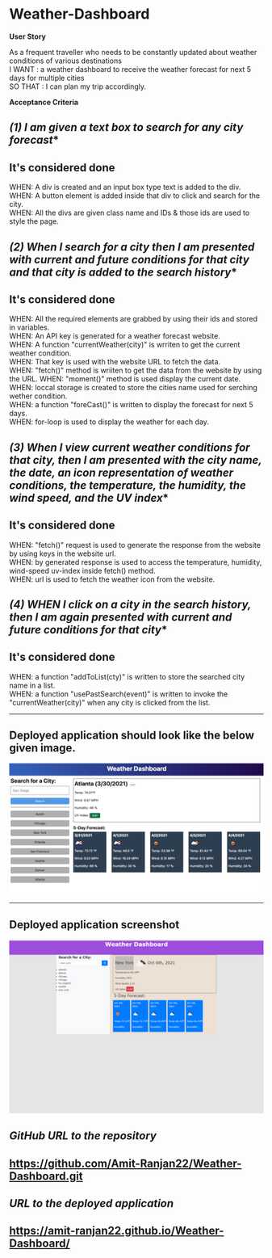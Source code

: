 # Weather-Dashboard

**User Story**

As a frequent traveller who needs to be constantly updated about weather conditions of various destinations<br>
I WANT  :  a weather dashboard to receive the weather forecast for next 5 days for multiple 
           cities<br>
SO THAT :  I can plan my trip accordingly.

**Acceptance Criteria**

**(1)* I am given a text box to search for any city forecast**
------
It's considered done<br>
------
WHEN: A div is created and an input box type text is added to the div.<br>
WHEN: A button element is added inside that div to click and search for the city.<br>
WHEN: All the divs are given class name and IDs & those ids are used to style the page.

**(2)* When I search for a city then I am presented with current and future conditions for that city and that city is added to the search history**
------
It's considered done<br>
------
WHEN: All the required elements are grabbed by using their ids and stored in variables.<br>
WHEN: An API key is generated for a weather forecast website.<br>
WHEN: A function "currentWeather(city)" is wrriten to get the current weather condition.<br>
WHEN: That key is used with the website URL to fetch the data.<br> 
WHEN: "fetch()" method is wriiten to get the data from the website by using the URL.
WHEN: "moment()" method is used display the current date.<br>
WHEN: loccal storage is created to store the cities name used for serching wether condition.<br>
WHEN: a function "foreCast()" is written to display the forecast for next 5 days.<br>
WHEN: for-loop is used to display the weather for each day.

**(3)* When I view current weather conditions for that city, then I am presented with the city name, the date, an icon representation of weather conditions, the temperature, the humidity, the wind speed, and the UV index**
------
It's considered done<br>
------
WHEN: "fetch()" request is used to generate the response from the website by using keys in the 
      website url.<br>
WHEN: by generated response is used to access the temperature, humidity, wind-speed uv-index 
      inside fetch() method.<br>
WHEN: url is used to fetch the weather icon from the website.<br>

**(4)* WHEN I click on a city in the search history, then I am again presented with current and future conditions for that city**
------
It's considered done<br>
------
WHEN: a function "addToList(cty)" is written to store the searched city name in a list.<br>
WHEN: a function "usePastSearch(event)" is written to invoke the "currentWeather(city)" when 
      any city is clicked from the list.

------
Deployed application should look like the below given image.<br>
------
<img src = "Assets/06-server-side-apis-homework-demo.png" alt= "Demo-app-image">

------
Deployed application screenshot<br>
------
<img src = "Deployed-Application-Screenshot/Deployed-App-Screenshot.png" alt= "weather-dashboard-app-screenshot">

*GitHub URL to the repository*
------
https://github.com/Amit-Ranjan22/Weather-Dashboard.git
------

*URL to the deployed application*
------
https://amit-ranjan22.github.io/Weather-Dashboard/
------